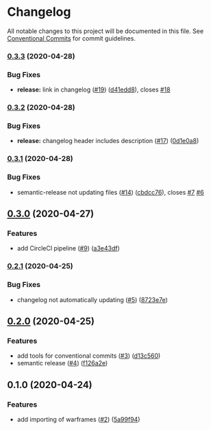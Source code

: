 # Changelog

All notable changes to this project will be documented in this file.
See [Conventional Commits](https://www.conventionalcommits.org/) for commit guidelines.

### [0.3.3](https://github.com/CephalonTobran/backend/compare/v0.3.2...v0.3.3) (2020-04-28)


### Bug Fixes

* **release:** link in changelog ([#19](https://github.com/CephalonTobran/backend/issues/19)) ([d41edd8](https://github.com/CephalonTobran/backend/commit/d41edd83ad08f43189885b60052d723e2fb32729)), closes [#18](https://github.com/CephalonTobran/backend/issues/18)

### [0.3.2](https://github.com/CephalonTobran/backend/compare/v0.3.1...v0.3.2) (2020-04-28)


### Bug Fixes

* **release:** changelog header includes description ([#17](https://github.com/CephalonTobran/backend/issues/17)) ([0d1e0a8](https://github.com/CephalonTobran/backend/commit/0d1e0a81c92152e94d86a9b722940bd02db1bb2b))


### [0.3.1](https://github.com/CephalonTobran/backend/compare/v0.3.0...v0.3.1) (2020-04-28)


### Bug Fixes

* semantic-release not updating files ([#14](https://github.com/CephalonTobran/backend/issues/14)) ([cbdcc76](https://github.com/CephalonTobran/backend/commit/cbdcc76a196c26835e269f077cbdd5e1e8fca893)), closes [#7](https://github.com/CephalonTobran/backend/issues/7) [#6](https://github.com/CephalonTobran/backend/issues/6)


## [0.3.0](https://github.com/CephalonTobran/backend/compare/v0.2.1...v0.3.0) (2020-04-27)


### Features

* add CircleCI pipeline ([#9](https://github.com/CephalonTobran/backend/issues/9)) ([a3e43df](https://github.com/CephalonTobran/backend/commit/a3e43df10349c3e25458369a7f0a7667723a5599))


### [0.2.1](https://github.com/CephalonTobran/backend/compare/v0.2.0...v0.2.1) (2020-04-25)


### Bug Fixes

* changelog not automatically updating ([#5](https://github.com/CephalonTobran/backend/issues/5)) ([8723e7e](https://github.com/CephalonTobran/backend/commit/8723e7e1d43dae46f91c72d6b95483a4528156e8))


## [0.2.0](https://github.com/CephalonTobran/backend/compare/v0.1.0...v0.2.0) (2020-04-25)


### Features

* add tools for conventional commits ([#3](https://github.com/CephalonTobran/backend/issues/3)) ([d13c560](https://github.com/CephalonTobran/backend/commit/d13c56062b24a2ee264b79a3b8654efc278ffd6b))
* semantic release ([#4](https://github.com/CephalonTobran/backend/issues/4)) ([f126a2e](https://github.com/CephalonTobran/backend/commit/f126a2ede07366e641cf0b7e717165cd7712d9ef))


## 0.1.0 (2020-04-24)

### Features

* add importing of warframes ([#2](https://github.com/CephalonTobran/backend/issues/2)) ([5a99f94](https://github.com/CephalonTobran/backend/commit/5a99f949fd8c9665350540f673df183714233063))
